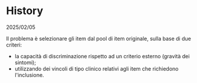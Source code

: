 # History

2025/02/05

Il problema è selezionare gli item dal pool di item originale, sulla base di due criteri:

- la capacità di discriminazione rispetto ad un criterio esterno (gravità dei sintomi);
- utilizzando dei vincoli di tipo clinico relativi agli item che richiedono l'inclusione.



